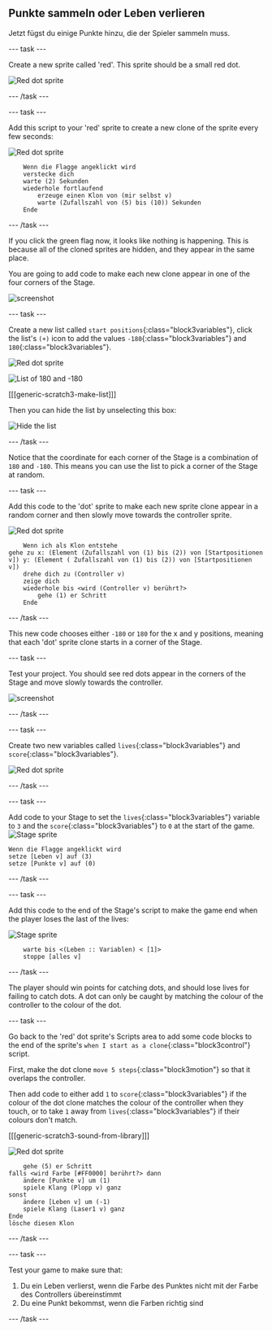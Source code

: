 ## Punkte sammeln oder Leben verlieren

Jetzt fügst du einige Punkte hinzu, die der Spieler sammeln muss.

\--- task \---

Create a new sprite called 'red'. This sprite should be a small red dot.

![Red dot sprite](images/dots-red.png)

\--- /task \---

\--- task \---

Add this script to your 'red' sprite to create a new clone of the sprite every few seconds:

![Red dot sprite](images/red-sprite.png)

```blocks3
    Wenn die Flagge angeklickt wird
    verstecke dich
    warte (2) Sekunden
    wiederhole fortlaufend
        erzeuge einen Klon von (mir selbst v)
        warte (Zufallszahl von (5) bis (10)) Sekunden
    Ende
```

\--- /task \---

If you click the green flag now, it looks like nothing is happening. This is because all of the cloned sprites are hidden, and they appear in the same place.

You are going to add code to make each new clone appear in one of the four corners of the Stage.

![screenshot](images/dots-start.png)

\--- task \---

Create a new list called `start positions`{:class="block3variables"}, click the list's `(+)` icon to add the values `-180`{:class="block3variables"} and `180`{:class="block3variables"}.

![Red dot sprite](images/red-sprite.png)

![List of 180 and -180](images/dots-list.png)

[[[generic-scratch3-make-list]]]

Then you can hide the list by unselecting this box:

![Hide the list](images/hide-list.png)

\--- /task \---

Notice that the coordinate for each corner of the Stage is a combination of `180` and `-180`. This means you can use the list to pick a corner of the Stage at random.

\--- task \---

Add this code to the 'dot' sprite to make each new sprite clone appear in a random corner and then slowly move towards the controller sprite.

![Red dot sprite](images/red-sprite.png)

```blocks3
    Wenn ich als Klon entstehe
gehe zu x: (Element (Zufallszahl von (1) bis (2)) von [Startpositionen v]) y: (Element ( Zufallszahl von (1) bis (2)) von [Startpositionen v])
    drehe dich zu (Controller v)
    zeige dich
    wiederhole bis <wird (Controller v) berührt?>
        gehe (1) er Schritt
    Ende
```

\--- /task \---

This new code chooses either `-180` or `180` for the x and y positions, meaning that each 'dot' sprite clone starts in a corner of the Stage.

\--- task \---

Test your project. You should see red dots appear in the corners of the Stage and move slowly towards the controller.

![screenshot](images/dots-red-test.png)

\--- /task \---

\--- task \---

Create two new variables called `lives`{:class="block3variables"} and `score`{:class="block3variables"}.

![Red dot sprite](images/red-sprite.png)

\--- /task \---

\--- task \---

Add code to your Stage to set the `lives`{:class="block3variables"} variable to `3` and the `score`{:class="block3variables"} to `0` at the start of the game. ![Stage sprite](images/stage-sprite.png)

```blocks3
Wenn die Flagge angeklickt wird
setze [Leben v] auf (3)
setze [Punkte v] auf (0)
```

\--- /task \---

\--- task \---

Add this code to the end of the Stage's script to make the game end when the player loses the last of the lives:

![Stage sprite](images/stage-sprite.png)

```blocks3
    warte bis <(Leben :: Variablen) < [1]>
    stoppe [alles v]
```

\--- /task \---

The player should win points for catching dots, and should lose lives for failing to catch dots. A dot can only be caught by matching the colour of the controller to the colour of the dot.

\--- task \---

Go back to the 'red' dot sprite's Scripts area to add some code blocks to the end of the sprite's `when I start as a clone`{:class="block3control"} script.

First, make the dot clone `move 5 steps`{:class="block3motion"} so that it overlaps the controller.

Then add code to either add `1` to `score`{:class="block3variables"} if the colour of the dot clone matches the colour of the controller when they touch, or to take `1` away from `lives`{:class="block3variables"} if their colours don't match.

[[[generic-scratch3-sound-from-library]]]

![Red dot sprite](images/red-sprite.png)

```blocks3
    gehe (5) er Schritt
falls <wird Farbe [#FF0000] berührt?> dann
    ändere [Punkte v] um (1)
    spiele Klang (Plopp v) ganz
sonst
    ändere [Leben v] um (-1)
    spiele Klang (Laser1 v) ganz
Ende
lösche diesen Klon
```

\--- /task \---

\--- task \---

Test your game to make sure that:

1. Du ein Leben verlierst, wenn die Farbe des Punktes nicht mit der Farbe des Controllers übereinstimmt
2. Du eine Punkt bekommst, wenn die Farben richtig sind

\--- /task \---